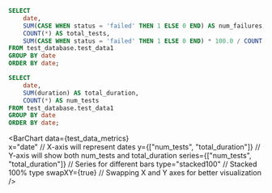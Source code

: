 ```sql tabel6
SELECT
    date,
    SUM(CASE WHEN status = 'failed' THEN 1 ELSE 0 END) AS num_failures,
    COUNT(*) AS total_tests,
    SUM(CASE WHEN status = 'failed' THEN 1 ELSE 0 END) * 100.0 / COUNT(*) AS failure_rate_percentage
FROM test_database.test_data1
GROUP BY date
ORDER BY date;
```

```sql table7
SELECT
    date,
    SUM(duration) AS total_duration,
    COUNT(*) AS num_tests
FROM test_database.test_data1
GROUP BY date
ORDER BY date;
```



<LineChart
    data={table7}
    y="total_duration"
    title="Total Duration of Tests by Month"
/>

<BarChart 
    data={test_data_metrics}  
    x="date"                  // X-axis will represent dates
    y={["num_tests", "total_duration"]}  // Y-axis will show both num_tests and total_duration
    series={["num_tests", "total_duration"]}  // Series for different bars
    type="stacked100"         // Stacked 100% type
    swapXY={true}             // Swapping X and Y axes for better visualization
/>